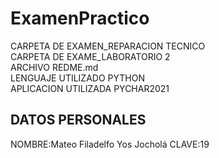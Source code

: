 # ExamenPractico<br>
CARPETA DE EXAMEN_REPARACION TECNICO<br>
CARPETA DE EXAME_LABORATORIO 2<br>
ARCHIVO REDME.md<br>
LENGUAJE UTILIZADO PYTHON<br>
APLICACION UTILIZADA PYCHAR2021<br>
## DATOS PERSONALES
NOMBRE:Mateo Filadelfo Yos Jocholá
CLAVE:19




